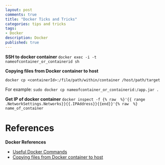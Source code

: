 ```yaml
---
layout: post
comments: true
title: "Docker Ticks and Tricks"
categories: tips and tricks
tags: 
- Docker
description: Docker
published: true
---
```


**SSH to docker container**     `docker exec -i -t nameofcontainer_or_containerid sh`

**Copying files from Docker container to host** 

`docker cp <containerId>:/file/path/within/container /host/path/target`

For example: 
`sudo docker cp nameofcontainer_or_containerid:/app.jar .`

**Get IP of docker container**
`docker inspect -f {% raw  %}'{{ range .NetworkSettings.Networks}}{{.IPAddress}}{{end}}'{% raw  %} name_of_container`

# References

**Docker References**
- [Useful Docker Commands](https://blog.csainty.com/2016/07/useful-docker-commands.html)
- [Copying files from Docker container to host](https://stackoverflow.com/questions/22049212/copying-files-from-docker-container-to-host)